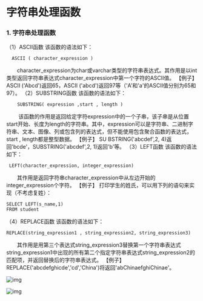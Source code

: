 # 字符串处理函数

### 1. 字符串处理函数

（1）ASCII函数
        该函数的语法如下：

```
  ASCII ( character_expression )
```

　　character_expression为char或varchar类型的字符串表达式。其作用是以int类型返回字符串表达式character_expression中第一个字符的ASCII值。
  【例子】 ASCII ('Abcd')返回65，ASCII ('abcd')返回97等（'A'和'a'的ASCII值分别为65和97）。
（2）SUBSTRING函数
     该函数的语法如下：

```
    SUBSTRING( expression ,start , length )
```

 

　　 该函数的作用是返回给定字符expression中的一个子串，该子串是从位置start开始、长度为length的字符串。其中，expression可以是字符串、二进制字符串、文本、图像、列或包含列的表达式，但不能使用包含聚合函数的表达式，start , length都是整型数据。
【例子】 SU BSTRING('abcdef',2, 4)返回'bcde'，SUBSTRING('abcdef',2, 1)返回'b'等。
（3）LEFT函数
    该函数的语法如下：  

```
 LEFT(character_expression, integer_expression)
```

 

　　其作用是返回字符串character_expression中从左边开始的integer_expression个字符。
【例子】 打印学生的姓氏，可以用下列的语句来实现（不考虑复姓）：

```
SELECT LEFT(s_name,1)
FROM student
```

 

（4）REPLACE函数
      该函数的语法如下：

```
REPLACE(string_expression1 , string_expression2, string_expression3)
```

 

　　其作用是用第三个表达式string_expression3替换第一个字符串表达式string_expression1中出现的所有第二个指定字符串表达式string_expression2的匹配项，并返回替换后的字符串表达式。
 【例子】 REPLACE('abcdefghicde','cd','China')将返回'abChinaefghiChinae'。

 

![img](https://cdn.jsdelivr.net/gh/ZanderZhao/img20/file/20200121213516.png)

![img](https://cdn.jsdelivr.net/gh/ZanderZhao/img20/file/20200121213517.png)

 

 

 

 

 